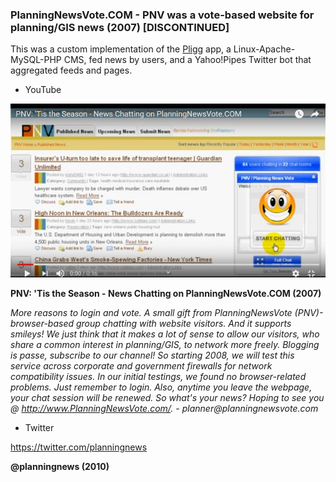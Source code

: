### PlanningNewsVote.COM - PNV was a vote-based website for planning/GIS news (2007) [DISCONTINUED] ###

This was a custom implementation of the [Pligg](https://github.com/berteh/pligg-cms) app, a Linux-Apache-MySQL-PHP CMS, fed news by users, and a Yahoo!Pipes Twitter bot that aggregated feeds and pages.

* YouTube

[![IMAGE ALT TEXT HERE](https://github.com/gisblog/planningnewsvote.com/blob/master/pnv.jpg)](https://www.youtube.com/watch?v=gO6SmKb6-eI)

**PNV: 'Tis the Season - News Chatting on PlanningNewsVote.COM (2007)**

_More reasons to login and vote. A small gift from PlanningNewsVote (PNV)- browser-based group chatting with website visitors. And it supports smileys! We just think that it makes a lot of sense to allow our visitors, who share a common interest in planning/GIS, to network more freely. Blogging is passe, subscribe to our channel! So starting 2008, we will test this service across corporate and government firewalls for network compatibility issues. In our initial testings, we found no browser-related problems. Just remember to login. Also, anytime you leave the webpage, your chat session will be renewed. So what's your news? Hoping to see you @ http://www.PlanningNewsVote.com/. - planner@planningnewsvote.com_

* Twitter

https://twitter.com/planningnews

**@planningnews (2010)**
